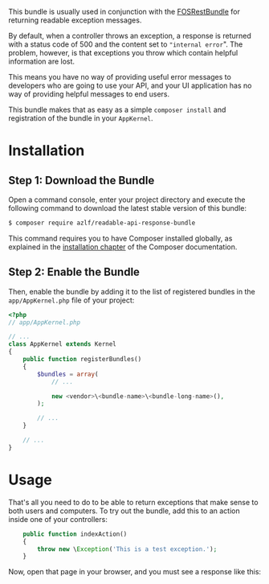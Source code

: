 This bundle is usually used in conjunction with the [FOSRestBundle][] for returning readable exception messages.

By default, when a controller throws an exception, a response is returned with a status code of 500 and the content set to `"internal error`". The problem, however, is that exceptions you throw which contain helpful information are lost.

This means you have no way of providing useful error messages to developers who are going to use your API, and your UI application has no way of providing helpful messages to end users.

This bundle makes that as easy as a simple `composer install` and registration of the bundle in your `AppKernel`.

Installation
============

Step 1: Download the Bundle
---------------------------

Open a command console, enter your project directory and execute the
following command to download the latest stable version of this bundle:

```bash
$ composer require azlf/readable-api-response-bundle
```

This command requires you to have Composer installed globally, as explained
in the [installation chapter](https://getcomposer.org/doc/00-intro.md)
of the Composer documentation.

Step 2: Enable the Bundle
-------------------------

Then, enable the bundle by adding it to the list of registered bundles
in the `app/AppKernel.php` file of your project:

```php
<?php
// app/AppKernel.php

// ...
class AppKernel extends Kernel
{
    public function registerBundles()
    {
        $bundles = array(
            // ...

            new <vendor>\<bundle-name>\<bundle-long-name>(),
        );

        // ...
    }

    // ...
}
```

# Usage

That's all you need to do to be able to return exceptions that make sense to both users and computers. To try out the bundle, add this to an action inside one of your controllers:

```php
    public function indexAction()
    {
        throw new \Exception('This is a test exception.');
    }
```

Now, open that page in your browser, and you must see a response like this:

```
```

[FOSRestBundle]: https://github.com/FriendsOfSymfony/FOSRestBundle
